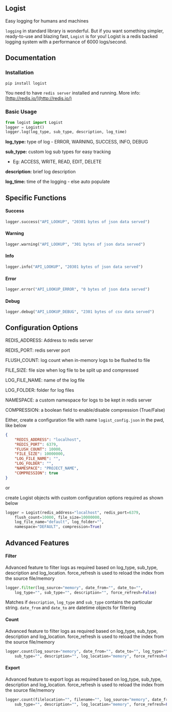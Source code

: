 Logist
------

Easy logging for humans and machines
 
```logging``` in standard library is wonderful. But if you want 
something simpler, ready-to-use and blazing fast, ```Logist``` is for you! 
Logist is a redis backed logging system with a performance of 
6000 logs/second.
 
 
## Documentation

### Installation

```bash
pip install logist
```

You need to have ```redis server``` installed and running. 
More info: [http://redis.io/](http://redis.io/) 
    
### Basic Usage

```python
from logist import Logist
logger = Logist()
logger.log(log_type, sub_type, description, log_time)
```

**log_type:** type of log - ERROR, WARNING, SUCCESS, INFO, DEBUG

**sub_type:** custom log sub types for easy tracking 
- Eg: ACCESS, WRITE, READ, EDIT, DELETE

**description:** brief log description

**log_time:** time of the logging - else auto populate


## Specific Functions

#### Success
```python
logger.success("API_LOOKUP", "20301 bytes of json data served")
```

#### Warning
```python
logger.warning("API_LOOKUP", "301 bytes of json data served")
```

#### Info
```python
logger.info("API_LOOKUP", "20301 bytes of json data served")
```

#### Error
```python
logger.error("API_LOOKUP_ERROR", "0 bytes of json data served")
```

#### Debug
```python
logger.debug("API_LOOKUP_DEBUG", "2301 bytes of csv data served")
```




## Configuration Options


REDIS_ADDRESS: Address to redis server

REDIS_PORT: redis server port

FLUSH_COUNT: log count when in-memory logs to be flushed to file

FILE_SIZE: file size when log file to be split up and compressed

LOG_FILE_NAME: name of the log file

LOG_FOLDER: folder for log files

NAMESPACE: a custom namespace for logs to be kept in redis server

COMPRESSION: a boolean field to enable/disable compression (True/False)


Either, create a configuration file with name ```logist_config.json``` 
in the pwd, like below

```json
{
    "REDIS_ADDRESS": "localhost",
    "REDIS_PORT": 6379,
    "FLUSH_COUNT": 10000,
    "FILE_SIZE": 10000000,
    "LOG_FILE_NAME": "",
    "LOG_FOLDER": "",
    "NAMESPACE": "PROJECT_NAME",
    "COMPRESSION": true
}
```

or

create Logist objects with custom configuration options required 
as shown below

```python
logger = Logist(redis_address="localhost", redis_port=6379, 
    flush_count=10000, file_size=10000000,
    log_file_name="default", log_folder="", 
    namespace="DEFAULT", compression=True)
```

## Advanced Features

#### Filter

Advanced feature to filter logs as required based on log_type, 
sub_type, description and log_location. force_refresh is used to 
reload the index from the source file/memory

```python
logger.filter(log_source="memory", date_from="", date_to="", 
    log_type="", sub_type="", description="", force_refresh=False)
```
Matches if ```description```, ```log_type``` and ```sub_type``` 
contains the particular string. ```date_from``` and ```date_to``` 
are datetime objects for filtering

#### Count

Advanced feature to filter logs as required based on log_type, 
sub_type, description and log_location. force_refresh is used to 
reload the index from the source file/memory

```python
logger.count(log_source="memory", date_from="", date_to="", log_type="", 
    sub_type="", description="", log_location="memory", force_refresh=False)
```
#### Export

Advanced feature to export logs as required based on log_type, 
sub_type, description and log_location. force_refresh is used to 
reload the index from the source file/memory

```python
logger.count(filelocation="", filename="", log_source="memory", date_from="", date_to="", log_type="", 
    sub_type="", description="", log_location="memory", force_refresh=False)
```